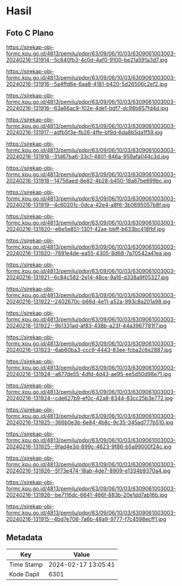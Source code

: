 # Hasil

## Foto C Plano

https://sirekap-obj-formc.kpu.go.id/4813/pemilu/pdpr/63/09/06/10/03/6309061003003-20240216-131914--5c840fb3-4c0d-4af0-9100-be21a591a3d7.jpg

https://sirekap-obj-formc.kpu.go.id/4813/pemilu/pdpr/63/09/06/10/03/6309061003003-20240216-131916--5a4ffd6e-6aa8-4181-b420-5d26506c2ef2.jpg

https://sirekap-obj-formc.kpu.go.id/4813/pemilu/pdpr/63/09/06/10/03/6309061003003-20240216-131916--63a66ac9-102e-4de1-bdf7-dc98b657fd4d.jpg

https://sirekap-obj-formc.kpu.go.id/4813/pemilu/pdpr/63/09/06/10/03/6309061003003-20240216-131917--adfb5f3e-fb26-4ffe-bf9d-6da8b5da1f59.jpg

https://sirekap-obj-formc.kpu.go.id/4813/pemilu/pdpr/63/09/06/10/03/6309061003003-20240216-131918--31d67ba6-33c1-4801-846a-959afa044c3d.jpg

https://sirekap-obj-formc.kpu.go.id/4813/pemilu/pdpr/63/09/06/10/03/6309061003003-20240216-131918--14756aed-8e82-4b28-b450-18a67be699bc.jpg

https://sirekap-obj-formc.kpu.go.id/4813/pemilu/pdpr/63/09/06/10/03/6309061003003-20240216-131919--4c60201c-0dca-42e4-a8f6-3b0695057b8f.jpg

https://sirekap-obj-formc.kpu.go.id/4813/pemilu/pdpr/63/09/06/10/03/6309061003003-20240216-131920--e6e5e851-1301-42ae-bbff-b633bc418fbf.jpg

https://sirekap-obj-formc.kpu.go.id/4813/pemilu/pdpr/63/09/06/10/03/6309061003003-20240216-131920--7891e4de-ea55-4305-8d68-7a70542a41ea.jpg

https://sirekap-obj-formc.kpu.go.id/4813/pemilu/pdpr/63/09/06/10/03/6309061003003-20240216-131921--6c84c582-2e14-48ce-9a16-d338a9f05327.jpg

https://sirekap-obj-formc.kpu.go.id/4813/pemilu/pdpr/63/09/06/10/03/6309061003003-20240216-131922--2402670c-b66d-4e11-a52a-993c8a201a98.jpg

https://sirekap-obj-formc.kpu.go.id/4813/pemilu/pdpr/63/09/06/10/03/6309061003003-20240216-131922--9b1331ad-af83-438b-a23f-44a3967781f7.jpg

https://sirekap-obj-formc.kpu.go.id/4813/pemilu/pdpr/63/09/06/10/03/6309061003003-20240216-131923--6ab60ba3-ccc9-4443-83ee-fcba2c6e2887.jpg

https://sirekap-obj-formc.kpu.go.id/4813/pemilu/pdpr/63/09/06/10/03/6309061003003-20240216-131924--a677de55-4dfd-4d43-ae95-ee5d50d98e71.jpg

https://sirekap-obj-formc.kpu.go.id/4813/pemilu/pdpr/63/09/06/10/03/6309061003003-20240216-131924--cde627b9-ef0c-42a8-8344-83cc25b3e772.jpg

https://sirekap-obj-formc.kpu.go.id/4813/pemilu/pdpr/63/09/06/10/03/6309061003003-20240216-131925--366b0e3b-6e84-4b8c-9c35-345ad777b510.jpg

https://sirekap-obj-formc.kpu.go.id/4813/pemilu/pdpr/63/09/06/10/03/6309061003003-20240216-131925--9fad4e3d-899c-4623-9f86-b5a99000f24c.jpg

https://sirekap-obj-formc.kpu.go.id/4813/pemilu/pdpr/63/09/06/10/03/6309061003003-20240216-131926--5f73e474-18ab-4de7-8909-e1334b9370a4.jpg

https://sirekap-obj-formc.kpu.go.id/4813/pemilu/pdpr/63/09/06/10/03/6309061003003-20240216-131926--be7116dc-6641-466f-883b-20e1dd7ab16b.jpg

https://sirekap-obj-formc.kpu.go.id/4813/pemilu/pdpr/63/09/06/10/03/6309061003003-20240216-131915--4bd7e708-7a6b-48a9-9777-f7c4598ecff1.jpg


## Metadata

| Key        | Value               |
| ---------- | ------------------- |
| Time Stamp | 2024-02-17 13:05:41 |
| Kode Dapil | 6301                |



